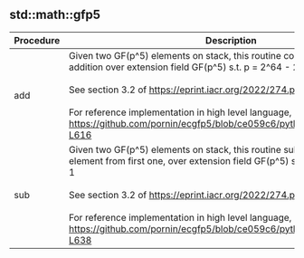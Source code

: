 
## std::math::gfp5
| Procedure | Description |
| ----------- | ------------- |
| add |  Given two GF(p^5) elements on stack, this routine computes modular<br /> addition over extension field GF(p^5) s.t. p = 2^64 - 2^32 + 1<br /><br /> See section 3.2 of https://eprint.iacr.org/2022/274.pdf<br /><br /> For reference implementation in high level language, see <br /> https://github.com/pornin/ecgfp5/blob/ce059c6/python/ecGFp5.py#L607-L616 |
| sub |  Given two GF(p^5) elements on stack, this routine subtracts second<br /> element from first one, over extension field GF(p^5) s.t. p = 2^64 - 2^32 + 1<br /><br /> See section 3.2 of https://eprint.iacr.org/2022/274.pdf<br /><br /> For reference implementation in high level language, see <br /> https://github.com/pornin/ecgfp5/blob/ce059c6/python/ecGFp5.py#L629-L638 |
